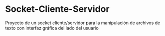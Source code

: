 # Socket-Cliente-Servidor
Proyecto de un socket cliente/servidor para la manipulación de archivos de texto con interfaz gráfica del lado del usuario

